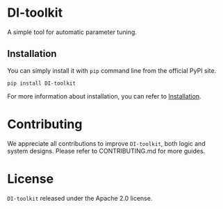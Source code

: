 # DI-toolkit

A simple tool for automatic parameter tuning.


## Installation

You can simply install it with `pip` command line from the official PyPI site.

```shell
pip install DI-toolkit
```

For more information about installation, you can refer to [Installation]().


# Contributing

We appreciate all contributions to improve `DI-toolkit`, both logic and system designs. Please refer to CONTRIBUTING.md for more guides.


# License

`DI-toolkit` released under the Apache 2.0 license.

